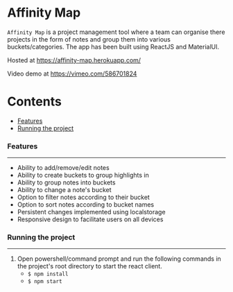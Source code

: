 # Affinity Map

`Affinity Map` is a project management tool where a team can organise there projects in the form of notes and group them into various buckets/categories. The app has been built using ReactJS and MaterialUI.

Hosted at https://affinity-map.herokuapp.com/

Video demo at https://vimeo.com/586701824

Contents
========

 * [Features](#Features)
 * [Running the project](#Running-the-project)

### Features
---

+ Ability to add/remove/edit notes
+ Ability to create buckets to group highlights in
+ Ability to group notes into buckets
+ Ability to change a note's bucket
+ Option to filter notes according to their bucket
+ Option to sort notes according to bucket names
+ Persistent changes implemented using localstorage
+ Responsive design to facilitate users on all devices

### Running the project
---
   
1. Open powershell/command prompt and run the following commands in the project's root directory to start the react client.
    + `$ npm install`
    + `$ npm start`

